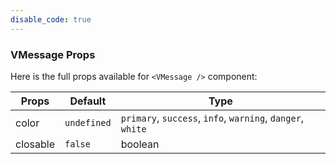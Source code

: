 ```yaml
---
disable_code: true
---
```


### VMessage Props

Here is the full props available for `<VMessage />` component:

| Props    | Default                                       | Type                                                       |
| -------- | --------------------------------------------- | ---------------------------------------------------------- |
| color    | <span class="is-undefined">`undefined`</span> | `primary`, `success`, `info`, `warning`, `danger`, `white` |
| closable | <span class="is-boolean">`false`</span>       | boolean                                                    |
